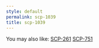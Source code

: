 ```yaml
---
style: default
permalink: scp-1039
title: scp-1039
---
```

You may also like:
[SCP-261](http://scp-wiki.net/scp-261)
[SCP-751](http://scp-wiki.net/scp-751)